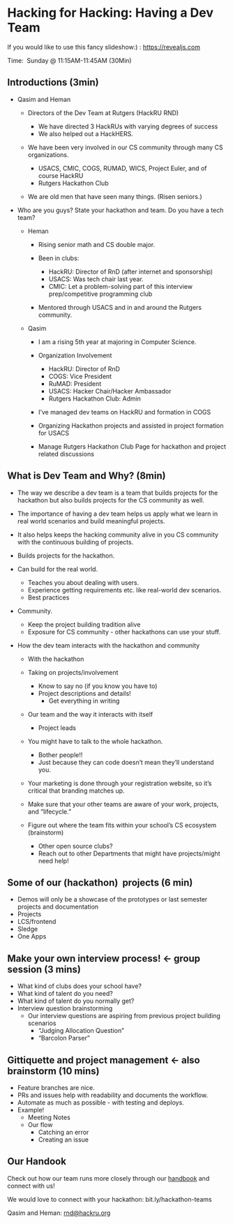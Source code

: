 # Hacking for Hacking: Having a Dev Team

If you would like to use this fancy slideshow:) : https://revealjs.com

Time:  Sunday @ 11:15AM-11:45AM (30Min)

  

## Introductions (3min)

* Qasim and Heman 
    - Directors of the Dev Team at Rutgers (HackRU RND) 
        - We have directed 3 HackRUs with varying degrees of success 
        - We also helped out a HackHERS. 

    - We have been very involved in our CS community through many CS organizations. 
        - USACS, CMIC, COGS, RUMAD, WICS, Project Euler, and of course HackRU 
        - Rutgers Hackathon Club 

    - We are old men that have seen many things. (Risen seniors.) 

* Who are you guys? State your hackathon and team. Do you have a tech team? 
    - Heman 
        - Rising senior math and CS double major. 
        - Been in clubs: 
            - HackRU: Director of RnD (after internet and sponsorship) 
            - USACS: Was tech chair last year. 
            - CMIC: Let a problem-solving part of this interview prep/competitive programming club 

        - Mentored through USACS and in and around the Rutgers community. 

    - Qasim 
        - I am a rising 5th year at majoring in Computer Science. 
        - Organization Involvement 
            - HackRU: Director of RnD 
            - COGS: Vice President 
            - RuMAD: President 
            - USACS: Hacker Chair/Hacker Ambassador 
            - Rutgers Hackathon Club: Admin 

        - I’ve managed dev teams on HackRU and formation in COGS 
        - Organizing Hackathon projects and assisted in project formation for USACS 
        - Manage Rutgers Hackathon Club Page for hackathon and project related discussions 

## What is Dev Team and Why? (8min)

* The way we describe a dev team is a team that builds projects for the hackathon but also builds projects for the CS community as well. 
* The importance of having a dev team helps us apply what we learn in real world scenarios and build meaningful projects. 
* It also helps keeps the hacking community alive in you CS community with the continuous building of projects. 
* Builds projects for the hackathon. 
* Can build for the real world. 
    - Teaches you about dealing with users. 
    - Experience getting requirements etc. like real-world dev scenarios. 
    - Best practices 

* Community. 
    - Keep the project building tradition alive 
    - Exposure for CS community - other hackathons can use your stuff. 

  

* How the dev team interacts with the hackathon and community 
    - With the hackathon 
    - Taking on projects/involvement 
        - Know to say no (if you know you have to) 
        - Project descriptions and details! 
            - Get everything in writing 

    - Our team and the way it interacts with itself 
        - Project leads 

    - You might have to talk to the whole hackathon. 
        - Bother people!! 
        - Just because they can code doesn’t mean they’ll understand you. 

    - Your marketing is done through your registration website, so it’s critical that branding matches up. 
    - Make sure that your other teams are aware of your work, projects, and “lifecycle.” 
    - Figure out where the team fits within your school’s CS ecosystem (brainstorm) 
        - Other open source clubs? 
        - Reach out to other Departments that might have projects/might need help! 

  

## Some of our (hackathon)  projects (6 min)

* Demos will only be a showcase of the prototypes or last semester projects and documentation 
* Projects 
* LCS/frontend 
* Sledge 
* One Apps 
  
  

## Make your own interview process! &lt;- group session (3 mins)

  

* What kind of clubs does your school have? 
* What kind of talent do you need? 
* What kind of talent do you normally get? 
* Interview question brainstorming 
    * Our interview questions are aspiring from previous project building scenarios 
        * “Judging Allocation Question” 
        * “Barcolon Parser” 

  

## Gittiquette and project management &lt;- also brainstorm (10 mins)

* Feature branches are nice. 
* PRs and issues help with readability and documents the workflow. 
* Automate as much as possible - with testing and deploys. 
* Example!  
    * Meeting Notes 
    * Our flow 
        * Catching an error 
        * Creating an issue 
        
        
 ## Our Handook
 
 Check out how our team runs more closely through our [handbook](https://hackru.github.io/handbook) and connect with us!
 
 We would love to connect with your hackathon: bit.ly/hackathon-teams
 
Qasim and Heman: rnd@hackru.org
